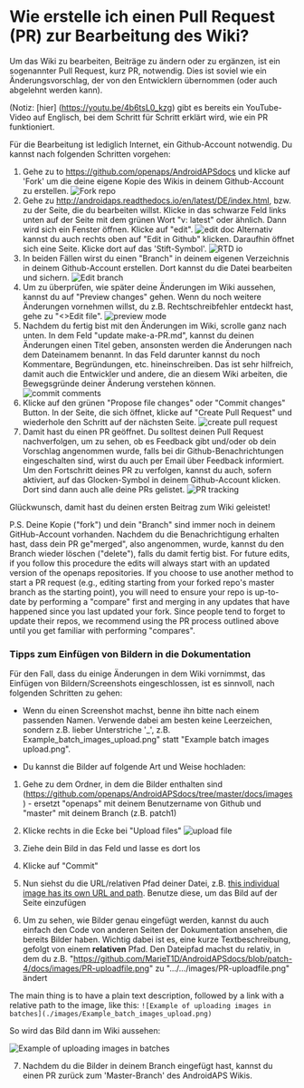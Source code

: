 # Wie erstelle ich einen Pull Request (PR) zur Bearbeitung des Wiki?

Um das Wiki zu bearbeiten, Beiträge zu ändern oder zu ergänzen, ist ein sogenannter Pull Request, kurz PR, notwendig. Dies ist soviel wie ein Änderungsvorschlag, der von den Entwicklern übernommen (oder auch abgelehnt werden kann).

(Notiz: [hier] (https://youtu.be/4b6tsL0_kzg) gibt es bereits ein YouTube-Video auf Englisch, bei dem Schritt für Schritt erklärt wird, wie ein PR funktioniert.

Für die Bearbeitung ist lediglich Internet, ein Github-Account notwendig. Du kannst nach folgenden Schritten vorgehen: 

1. Gehe zu to https://github.com/openaps/AndroidAPSdocs und klicke auf 'Fork' um die deine eigene Kopie des Wikis in deinem Github-Account zu erstellen.
![Fork repo](./images/PR0.png)
2. Gehe zu http://androidaps.readthedocs.io/en/latest/DE/index.html, bzw. zu der Seite, die du bearbeiten willst. Klicke in das schwarze Feld links unten auf der Seite mit dem grünen Wort "v: latest" oder ähnlich. Dann wird sich ein Fenster öffnen. Klicke auf "edit".
![edit doc](./images/PR1.png)
Alternativ kannst du auch rechts oben auf "Edit in Github" klicken. Daraufhin öffnet sich eine Seite. Klicke dort auf das 'Stift-Symbol'. 
![RTD io](./images/PR2.png)
3. In beiden Fällen wirst du einen "Branch" in deinem eigenen Verzeichnis in deinem Github-Account erstellen. Dort kannst du die Datei bearbeiten und sichern.
![Edit branch](./images/PR3.png)
4. Um zu überprüfen, wie später deine Änderungen im Wiki aussehen, kannst du auf "Preview changes" gehen. Wenn du noch weitere Änderungen vornehmen willst, du z.B. Rechtschreibfehler entdeckt hast, gehe zu "<>Edit file".
![preview mode](./images/PR5.png)
5. Nachdem du fertig bist mit den Änderungen im Wiki, scrolle ganz nach unten. In dem Feld "update make-a-PR.md", kannst du deinen Änderungen einen Titel geben, ansonsten werden die Änderungen nach dem Dateinamem benannt. In das Feld darunter kannst du noch Kommentare, Begründungen, etc. hineinschreiben. Das ist sehr hilfreich, damit auch die Entwickler und andere, die an diesem Wiki arbeiten, die Bewegsgründe deiner Änderung verstehen können.
![commit comments](./images/PR4.png)
6. Klicke auf den grünen "Propose file changes" oder "Commit changes" Button. In der Seite, die sich öffnet, klicke auf "Create Pull Request" und wiederhole den Schritt auf der nächsten Seite.
![create pull request](./images/PR6.png)
7. Damit hast du einen PR geöffnet. Du solltest deinen Pull Request nachverfolgen, um zu sehen, ob es Feedback gibt und/oder ob dein Vorschlag angenommen wurde, falls bei dir Github-Benachrichtungen eingeschalten sind, wirst du auch per Email über Feedback informiert. Um den Fortschritt deines PR zu verfolgen, kannst du auch, sofern aktiviert, auf das Glocken-Symbol in deinem Github-Account klicken. Dort sind dann auch alle deine PRs gelistet.
![PR tracking](./images/PR7.png)

Glückwunsch, damit hast du deinen ersten Beitrag zum Wiki geleistet!

P.S. Deine Kopie ("fork") und dein "Branch" sind immer noch in deinem GitHub-Account vorhanden. Nachdem du die Benachrichtigung erhalten hast, dass dein PR ge"merged", also angenommen, wurde, kannst du den Branch wieder löschen ("delete"), falls du damit fertig bist.
For future edits, if you follow this procedure the edits will always start with an updated version of the openaps repositories.  If you choose to use another method to start a PR request (e.g., editing starting from your forked repo's master branch as the starting point), you will need to ensure your repo is up-to-date by performing a "compare" first and merging in any updates that have happened since you last updated your fork.  Since people tend to forget to update their repos, we recommend using the PR process outlined above until you get familiar with performing "compares".

### Tipps zum Einfügen von Bildern in die Dokumentation

Für den Fall, dass du einige Änderungen in dem Wiki vornimmst, das Einfügen von Bildern/Screenshots eingeschlossen, ist es sinnvoll, nach folgenden Schritten zu gehen:

* Wenn du einen Screenshot machst, benne ihn bitte nach einem passenden Namen. Verwende dabei am besten keine Leerzeichen, sondern z.B. lieber Unterstriche '_', z.B. Example_batch_images_upload.png" statt "Example batch images upload.png". 

* Du kannst die Bilder auf folgende Art und Weise hochladen:
 
 1. Gehe zu dem Ordner, in dem die Bilder enthalten sind (https://github.com/openaps/AndroidAPSdocs/tree/master/docs/images) - ersetzt "openaps" mit deinem Benutzername von Github und "master" mit deinem Branch (z.B. patch1)
 
 2. Klicke rechts in die Ecke bei "Upload files"
 ![upload file](.../.../images/PR-uploadfile.png)
 
 3. Ziehe dein Bild in das Feld und lasse es dort los
 
 4. Klicke auf "Commit"
 
 5. Nun siehst du die URL/relativen Pfad deiner Datei, z.B. [this individual image has its own URL and path](https://github.com/openaps/docs/blob/master/docs/images/Example_batch_images_upload.png). Benutze diese, um das Bild auf der Seite einzufügen 
 
 6. Um zu sehen, wie Bilder genau eingefügt werden, kannst du auch einfach den Code von anderen Seiten der Dokumentation ansehen, die bereits Bilder haben. Wichtig dabei ist es, eine kurze Textbeschreibung, gefolgt von einem **relativen** Pfad. Den Dateipfad machst du relativ, in dem du z.B. "https://github.com/MarieT1D/AndroidAPSdocs/blob/patch-4/docs/images/PR-uploadfile.png" zu ".../.../images/PR-uploadfile.png" ändert

 The main thing is to have a plain text description, followed by a link with a relative path to the image, like this: `![Example of uploading images in batches](./images/Example_batch_images_upload.png)`
 
 So wird das Bild dann im Wiki aussehen:
 
![Example of uploading images in batches](./images/Example_batch_images_upload.png)

 7. Nachdem du die Bilder in deinem Branch eingefügt hast, kannst du einen PR zurück zum 'Master-Branch' des AndroidAPS Wikis.

